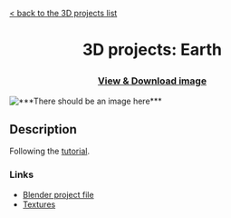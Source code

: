 [&lt; back to the 3D projects list](../ "3D projects list")

<h1><p align="center">3D projects: Earth</p></h1>

<h3><p align="center"><a href="Earth.png" title="View & Download image">View & Download image</a></p></h3>

<img src="Earth.png" alt="***There should be an image here***" title="Tropical scene">

## Description

Following the [tutorial](https://www.youtube.com/watch?v=V4HNIbDn4K4).

### Links

-   [Blender project file](Earth.blend "Download Blender project file")
-   [Textures](https://minhaskamal.github.io/DownGit/#/home?url=https://github.com/npanuhin/Artwork/tree/master/3D/Earth/Textures "Download Textures")